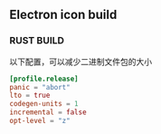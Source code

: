 ## Electron icon build


### RUST BUILD 
以下配置，可以减少二进制文件包的大小
```toml
[profile.release]
panic = "abort"
lto = true
codegen-units = 1
incremental = false
opt-level = "z"
```
